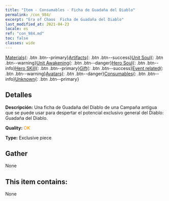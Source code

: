 ```yaml
---
title: "Item - Consumables - Ficha de Guadaña del Diablo"
permalink: /con_984/
excerpt: "Era of Chaos  Ficha de Guadaña del Diablo"
last_modified_at: 2021-04-23
locale: es
ref: "con_984.md"
toc: false
classes: wide
---
```

 [Materials](/ItemsES/){: .btn .btn--primary}[Artifacts](/ItemsES/Artifacts/){: .btn .btn--success}[Unit Soul](/ItemsES/UnitSoul/){: .btn .btn--warning}[Unit Awakening](/ItemsES/UnitAwakening/){: .btn .btn--danger}[Hero Soul](/ItemsES/HeroSoul/){: .btn .btn--info}[Hero SKill](/ItemsES/HeroSkill/){: .btn .btn--primary}[Gift](/ItemsES/Gift/){: .btn .btn--success}[Event related](/ItemsES/Events/){: .btn .btn--warning}[Avatars](/ItemsES/Avatars/){: .btn .btn--danger}[Consumables](/ItemsES/Consumables/){: .btn .btn--info}[Unknown](/ItemsES/Unknown/){: .btn .btn--primary}

## Detalles
 **Descripción:** Una ficha de Guadaña del Diablo de una Campaña antigua que se puede usar para despertar el potencial exclusivo general del Diablo: Guadaña del Diablo.

 **Quality:** <span style="color: #FF8C00">OK</span>

 **Type:** Exclusive piece

## Gather

  None

## This item contains:

  None

